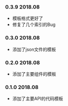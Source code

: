 ### 0.3.9 2018.08
* 模板格式更好了
* 修复了几个索引的Bug


### 0.3.0 2018.08
* 添加了json文件的模板


### 0.2.0 2018.08
* 添加了主要组件的模板


### 0.1.0 2018.08
* 添加了主要API的代码模板
